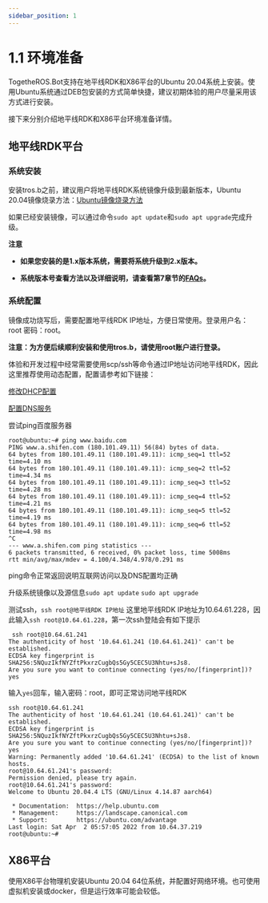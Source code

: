 ```yaml
---
sidebar_position: 1
---
```


# 1.1 环境准备

TogetheROS.Bot支持在地平线RDK和X86平台的Ubuntu 20.04系统上安装。使用Ubuntu系统通过DEB包安装的方式简单快捷，建议初期体验的用户尽量采用该方式进行安装。

接下来分别介绍地平线RDK和X86平台环境准备详情。

## 地平线RDK平台

### 系统安装

安装tros.b之前，建议用户将地平线RDK系统镜像升级到最新版本，Ubuntu 20.04镜像烧录方法：[Ubuntu镜像烧录方法](https://developer.horizon.ai/api/v1/fileData/documents_rdk/getting_start/quick_start.html#id2)

如果已经安装镜像，可以通过命令`sudo apt update`和`sudo apt upgrade`完成升级。

**注意**

- **如果您安装的是1.x版本系统，需要将系统升级到2.x版本。**

- **系统版本号查看方法以及详细说明，请查看第7章节的[FAQs](../../docs/category/FAQs)。**

### 系统配置

镜像成功烧写后，需要配置地平线RDK IP地址，方便日常使用。登录用户名：root 密码：root。

**注意：为方便后续顺利安装和使用tros.b，请使用root账户进行登录。**

体验和开发过程中经常需要使用scp/ssh等命令通过IP地址访问地平线RDK，因此这里推荐使用动态配置，配置请参考如下链接：

[修改DHCP配置](https://developer.horizon.ai/api/v1/fileData/documents_rdk/configuration/configuration.html#id4)

[配置DNS服务](https://developer.horizon.ai/api/v1/fileData/documents_rdk/configuration/configuration.html#dns)

尝试ping百度服务器

```shell
root@ubuntu:~# ping www.baidu.com
PING www.a.shifen.com (180.101.49.11) 56(84) bytes of data.
64 bytes from 180.101.49.11 (180.101.49.11): icmp_seq=1 ttl=52 time=4.10 ms
64 bytes from 180.101.49.11 (180.101.49.11): icmp_seq=2 ttl=52 time=4.34 ms
64 bytes from 180.101.49.11 (180.101.49.11): icmp_seq=3 ttl=52 time=4.28 ms
64 bytes from 180.101.49.11 (180.101.49.11): icmp_seq=4 ttl=52 time=4.21 ms
64 bytes from 180.101.49.11 (180.101.49.11): icmp_seq=5 ttl=52 time=4.19 ms
64 bytes from 180.101.49.11 (180.101.49.11): icmp_seq=6 ttl=52 time=4.98 ms
^C
--- www.a.shifen.com ping statistics ---
6 packets transmitted, 6 received, 0% packet loss, time 5008ms
rtt min/avg/max/mdev = 4.100/4.348/4.978/0.291 ms

```

ping命令正常返回说明互联网访问以及DNS配置均正确

升级系统镜像以及源信息`sudo apt update` `sudo apt upgrade`

测试ssh，`ssh root@地平线RDK IP地址` 这里地平线RDK IP地址为10.64.61.228，因此输入`ssh root@10.64.61.228`，第一次ssh登陆会有如下提示

```shell
 ssh root@10.64.61.241
The authenticity of host '10.64.61.241 (10.64.61.241)' can't be established.
ECDSA key fingerprint is SHA256:5NQuzIkfNYZftPkxrzCugbQs5Gy5CEC5U3Nhtu+sJs8.
Are you sure you want to continue connecting (yes/no/[fingerprint])? yes
```

输入`yes`回车，输入密码：root，即可正常访问地平线RDK

```dotnetcli
ssh root@10.64.61.241
The authenticity of host '10.64.61.241 (10.64.61.241)' can't be established.
ECDSA key fingerprint is SHA256:5NQuzIkfNYZftPkxrzCugbQs5Gy5CEC5U3Nhtu+sJs8.
Are you sure you want to continue connecting (yes/no/[fingerprint])? yes
Warning: Permanently added '10.64.61.241' (ECDSA) to the list of known hosts.
root@10.64.61.241's password:
Permission denied, please try again.
root@10.64.61.241's password:
Welcome to Ubuntu 20.04.4 LTS (GNU/Linux 4.14.87 aarch64)

 * Documentation:  https://help.ubuntu.com
 * Management:     https://landscape.canonical.com
 * Support:        https://ubuntu.com/advantage
Last login: Sat Apr  2 05:57:05 2022 from 10.64.37.219
root@ubuntu:~#
```

## X86平台

使用X86平台物理机安装Ubuntu 20.04 64位系统，并配置好网络环境。也可使用虚拟机安装或docker，但是运行效率可能会较低。
